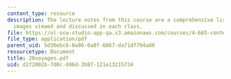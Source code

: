 ```yaml
---
content_type: resource
description: The lecture notes from this course are a comprehensive listing of the
  images viewed and discussed in each class.
file: https://ol-ocw-studio-app-qa.s3.amazonaws.com/courses/4-665-contemporary-architecture-and-critical-debate-spring-2002/d1f2002b7d8cd46d3b87121e13215734_20voyages.pdf
file_type: application/pdf
parent_uid: 5d36ebc6-8a86-6a8f-6867-da71df794ad6
resourcetype: Document
title: 20voyages.pdf
uid: d1f2002b-7d8c-d46d-3b87-121e13215734
---
```

